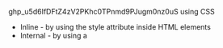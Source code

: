 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
using CSS

- Inline - by using the style attribute inside HTML elements
- Internal - by using a <style> element in the <head> section
- External - by using a <link> element to link to an external CSS file (MOST COMMON WAY)
  <head>
    <link rel="stylesheet" href="styles.css">   //link tag to ref external css files
  </head>


using class attrib in tag: https://www.w3schools.com/html/html_classes.asp
- usage
- syntax:
  .classname {}
- Different Elements Can Share Same Class
- Multiple Classes

CSS Selectors
- CSS syntax
  - general format: selector {property:value;}
- selector format:
- Simple selectors
  - id: #id {}
  - class: .classname {}
  - element: elementName {}

Cascading Order
- Inline style (inside an HTML element)
- External and internal style sheets (in the head section)
- Browser default

The total width of an element should be calculated like this:
- Total element width = width + left padding + right padding + left border + right border + left margin + right margin
- Total element height = height + top padding + bottom padding + top border + bottom border + top margin + bottom margin


GOOGLE FONTS
- usage
  - add ref link to google fonts: <link rel="stylesheet" href="https://fonts.googleapis.com/css?family=Audiowide|Sofia|Trirong">
  - use normally in css: 
    - h1.a {font-family: "Audiowide", sans-serif;}
    - h1.b {font-family: "Sofia", sans-serif;}
    - h1.c {font-family: "Trirong", serif;}
- additional google font "effect": 
  - <link rel="stylesheet" href="https://fonts.googleapis.com/css?family=Sofia&effect=neon|outline|emboss|shadow-multiple">
- beautiful font paring: https://www.w3schools.com/css/css_font_pairings.asp

Image Sprites Technique
- Descirption: 
  - using one big image, and translate + crop to have the proper position

ATTRIBUTE SELECTORS
- Ref: https://www.w3schools.com/css/css_attribute_selectors.asp

CSS-FORM-STYLE
- Ref: https://www.w3schools.com/css/css_form.asp

CSS-COUNTER - use to index headings =))
- Ref: https://www.w3schools.com/css/css_counters.asp

CSS-unit
- Ref: https://www.w3schools.com/css/css_units.asp


CSS ADVANCED
- Image Border: skip